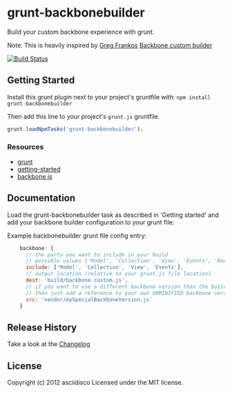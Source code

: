 # grunt-backbonebuilder

Build your custom backbone experience with grunt.

Note: This is heavily inspired by [Greg Frankos](https://github.com/gfranko) [Backbone custom builder](http://gregfranko.com/backbone/customBuild/)

[![Build Status](https://secure.travis-ci.org/asciidisco/grunt-backbonebuilder.png?branch=master)](http://travis-ci.org/asciidisco/grunt-backbonebuilder)

## Getting Started
Install this grunt plugin next to your project's gruntfile with: `npm install grunt-backbonebuilder`

Then add this line to your project's `grunt.js` gruntfile.

```javascript
grunt.loadNpmTasks('grunt-backbonebuilder');
```

### Resources

+ [grunt](https://github.com/cowboy/grunt)
+ [getting-started](https://github.com/cowboy/grunt/blob/master/docs/getting_started.md)
+ [backbone.js](http://backbonejs.org)

## Documentation
Load the grunt-backbonebuilder task as described in 'Getting started' and add your backbone builder
configuration to your grunt file:

Example backbonebuilder grunt file config entry:

```javascript
    backbone: {
      // the parts you want to include in your build
      // possible values ['Model', 'Collection', 'View', 'Events', 'Router']
      include: ['Model', 'Collection', 'View', 'Events'],
      // output location (relative to your grunt.js file location)
      dest: 'build/backbone.custom.js',
      // if you want to use a different backbone version than the build in one (0.9.2)
      // then just add a reference to your own UNMINIFIED backbone version
      src: 'vendor/mySpecialBackboneVersion.js'
    }
```

## Release History
Take a look at the [Changelog](https://github.com/asciidisco/grunt-backbonebuilder/CHANGELOG)


## License
Copyright (c) 2012 asciidisco
Licensed under the MIT license.